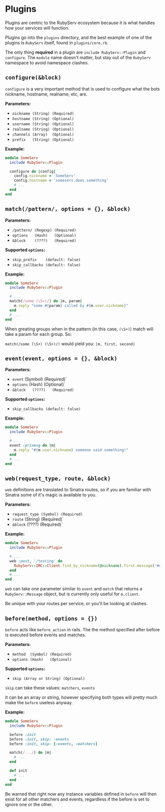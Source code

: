 # Plugins

Plugins are centric to the RubyServ ecosystem because it is what handles how your services will function.

Plugins go into the `plugins` directory, and the best example of one of the plugins is `RubyServ` itself, found in `plugins/core.rb`.

The only thing **required** in a plugin are `include RubyServ::Plugin` and `configure`. The `module` name doesn't matter, but stay out of the `RubyServ` namespace to avoid namespace clashes.

## `configure(&block)`

`configure` is a very important method that is used to configure what the bots nickname, hostname, realname, etc, are.

**Parameters:**

* `nickname (String) (Required)`
* `hostname (String) (Optional)`
* `username (String) (Optional)`
* `realname (String) (Optional)`
* `channels (Array)  (Optional)`
* `prefix   (String) (Optional)`

**Example:**

```ruby
module SomeServ
  include RubyServ::Plugin

  configure do |config|
    config.nickname = 'SomeServ'
    config.hostname = 'someserv.does.something'
    # ...
  end
end
```

## `match(/pattern/, options = {}, &block)`

**Parameters:**

* `/pattern/ (Regexp) (Required)`
* `options   (Hash)   (Optional)`
* `&block    (????)   (Required)`

**Supported `options`:**

* `skip_prefix    (default: false)`
* `skip_callbacks (default: false)`

**Example:**

```ruby
module SomeServ
  include RubyServ::Plugin

  # ...
  match(/some (\S+)/) do |m, param|
    m.reply "some #{param} called by #{m.user.nickname}"
  end
  # ...
end
```

When greating groups when in the pattern (in this case, `(\S+)`) match will take a param for each group. So:

`match(/some (\S+) (\S+)/)` would yield you: `|m, first, second|`

## `event(event, options = {}, &block)`

**Parameters:**

* `event`   (Symbol) (Required)`
* `options` (Hash)   (Optional)`
* `&block   (????)   (Required)`

**Supported `options`:**

* `skip_callbacks (default: false)`

**Example:**

```ruby
module SomeServ
  include RubyServ::Plugin

  # ...
  event :privmsg do |m|
    m.reply "#{m.user.nickname} someone said something!"
  end
  # ...
end
```

## `web(request_type, route, &block)`

`web` definitions are translated to Sinatra routes, so if you are familiar with Sinatra some of it's magic is available to you.

**Parameters:**

* `request_type (Symbol) (Required)`
* `route`       (String) (Required)`
* `&block`      (????)   (Required)`

**Example:**

```ruby
module SomeServ
  include RubyServ::Plugin

  # ...
  web :post, '/testing' do
    RubyServ::IRC::Client.find_by_nickname(@nickname).first.message('#channel', 'there was a POST to /testing!')
  end
  # ...
end
```

`web` can take one parameter similar to `event` and `match` that returns a `RubyServ::Message` object, but is currently only useful for `m.client`.

Be unique with your routes per service, or you'll be looking at clashes.

## `before(method, options = {})`

`before` acts like `before_action` in rails. The the method specified after before is executed before events and matches.

**Parameters:**

* `method  (Symbol) (Required)`
* `options (Hash)   (Optional)`

**Supported `options`:**

* `skip (Array or String) (Optional)`

`skip` can take these values: `matchers`, `events`

It can be an array or string, however specifying both types will pretty much make the `before` useless anyway.

**Example:**

```ruby
module SomeServ
  include RubyServ::Plugin

  before :init
  before :init, skip: :events
  before :init, skip: [:events, :matchers]

  match(/.../) do |m|
    # ...
  end

  def init
    # ...
  end
end
```

Be warned that right now any instance variables defined in `before` will then exist for all other matchers and events, regardless if the before is set to ignore one or the other.
